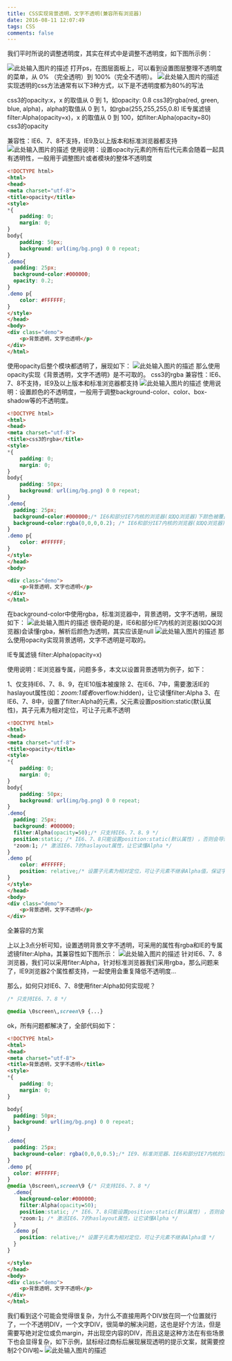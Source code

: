 ```yaml
---
title: CSS实现背景透明，文字不透明(兼容所有浏览器)
date: 2016-08-11 12:07:49
tags: CSS
comments: false
---
```


我们平时所说的调整透明度，其实在样式中是调整不透明度，如下图所示例：
<!-- more -->
![此处输入图片的描述][1]
打开ps，在图层面板上，可以看到设置图层整理不透明度的菜单，从 0% （完全透明）到 100%（完全不透明）。
![此处输入图片的描述][2]
实现透明的css方法通常有以下3种方式，以下是不透明度都为80%的写法

css3的opacity:x，x 的取值从 0 到 1，如opacity: 0.8
css3的rgba(red, green, blue, alpha)，alpha的取值从 0 到 1，如rgba(255,255,255,0.8)
IE专属滤镜 filter:Alpha(opacity=x)，x 的取值从 0 到 100，如filter:Alpha(opacity=80)
css3的opacity

兼容性：IE6、7、8不支持，IE9及以上版本和标准浏览器都支持
![此处输入图片的描述][3]
 使用说明：设置opacity元素的所有后代元素会随着一起具有透明性，一般用于调整图片或者模块的整体不透明度
```html
<!DOCTYPE html>
<html>
<head>
<meta charset="utf-8">
<title>opacity</title>
<style>
*{
    padding: 0;
    margin: 0;
}
body{
    padding: 50px;
    background: url(img/bg.png) 0 0 repeat;
}
.demo{
  padding: 25px;
  background-color:#000000;
  opacity: 0.2;
}
.demo p{
    color: #FFFFFF;
}
</style>
</head>
<body>    
<div class="demo">
    <p>背景透明，文字也透明</p>
</div>
</html>
```
使用opacity后整个模块都透明了，展现如下：
![此处输入图片的描述][4]
那么使用opacity实现《背景透明，文字不透明》是不可取的。
css3的rgba
兼容性：IE6、7、8不支持，IE9及以上版本和标准浏览器都支持
![此处输入图片的描述][5]
使用说明：设置颜色的不透明度，一般用于调整background-color、color、box-shadow等的不透明度。
```html
<!DOCTYPE html>
<html>
<head>
<meta charset="utf-8">
<title>css3的rgba</title>
<style>
*{
    padding: 0;
    margin: 0;
}
body{
    padding: 50px;
    background: url(img/bg.png) 0 0 repeat;
}
.demo{
  padding: 25px;
  background-color:#000000;/* IE6和部分IE7内核的浏览器(如QQ浏览器)下颜色被覆盖 */
  background-color:rgba(0,0,0,0.2); /* IE6和部分IE7内核的浏览器(如QQ浏览器)会读懂，但解析为透明 */
}
.demo p{
    color: #FFFFFF;
}
</style>
</head>
<body>    

<div class="demo">
    <p>背景透明，文字也透明</p>
</div>
</html>
```
在background-color中使用rgba，标准浏览器中，背景透明，文字不透明，展现如下：
![此处输入图片的描述][6]
很奇葩的是，IE6和部分IE7内核的浏览器(如QQ浏览器)会读懂rgba，解析后颜色为透明，其实应该是null
![此处输入图片的描述][7]
那么使用opacity实现背景透明，文字不透明是可取的。

IE专属滤镜 filter:Alpha(opacity=x)

使用说明：IE浏览器专属，问题多多，本文以设置背景透明为例子，如下：

1、仅支持IE6、7、8、9，在IE10版本被废除
2、在IE6、7中，需要激活IE的haslayout属性(如：*zoom:1或者*overflow:hidden)，让它读懂filter:Alpha
3、在IE6、7、8中，设置了filter:Alpha的元素，父元素设置position:static(默认属性)，其子元素为相对定位，可让子元素不透明
```html
<!DOCTYPE html>
<html>
<head>
<meta charset="utf-8">
<title>opacity</title>
<style>
*{
    padding: 0;
    margin: 0;
}
body{
    padding: 50px;
    background: url(img/bg.png) 0 0 repeat;
}
.demo{
  padding: 25px;
  background: #000000;
  filter:Alpha(opacity=50);/* 只支持IE6、7、8、9 */
  position:static; /* IE6、7、8只能设置position:static(默认属性) ，否则会导致子元素继承Alpha值 */
  *zoom:1; /* 激活IE6、7的haslayout属性，让它读懂Alpha */
}
.demo p{
    color: #FFFFFF;
    position: relative;/* 设置子元素为相对定位，可让子元素不继承Alpha值，保证字体颜色不透明 */
}      
</style>
</head>
<body>    
<div class="demo">
    <p>背景透明，文字不透明</p>
</div>
```
全兼容的方案

上以上3点分析可知，设置透明背景文字不透明，可采用的属性有rgba和IE的专属滤镜filter:Alpha，其兼容性如下图所示：
![此处输入图片的描述][8]
针对IE6、7、8浏览器，我们可以采用fiter:Alpha，针对标准浏览器我们采用rgba，那么问题来了，IE9浏览器2个属性都支持，一起使用会重复降低不透明度...

那么，如何只对IE6、7、8使用fiter:Alpha如何实现呢？
```css
/* 只支持IE6、7、8 */

@media \0screen\,screen\9 {...}
```
ok，所有问题都解决了，全部代码如下：
```html
<!DOCTYPE html>
<html>
<head>
<meta charset="utf-8">
<title>背景透明，文字不透明</title>
<style>
*{
    padding: 0;
    margin: 0;
}

body{
  padding: 50px;
  background: url(img/bg.png) 0 0 repeat;
}

.demo{
  padding: 25px;
  background-color: rgba(0,0,0,0.5);/* IE9、标准浏览器、IE6和部分IE7内核的浏览器(如QQ浏览器)会读懂 */
}
.demo p{
  color: #FFFFFF;
}
@media \0screen\,screen\9 {/* 只支持IE6、7、8 */
  .demo{
    background-color:#000000;
    filter:Alpha(opacity=50);
    position:static; /* IE6、7、8只能设置position:static(默认属性) ，否则会导致子元素继承Alpha值 */
    *zoom:1; /* 激活IE6、7的haslayout属性，让它读懂Alpha */
  }
  .demo p{
    position: relative;/* 设置子元素为相对定位，可让子元素不继承Alpha值 */
  }  
}

</style>
</head>
<body>    
<div class="demo">
    <p>背景透明，文字不透明</p>
</div>
</html>
```
 我们看到这个可能会觉得很复杂，为什么不直接用两个DIV放在同一个位置就行了，一个不透明DIV，一个文字DIV，很简单的解决问题，这也是好个方法，但是需要写绝对定位或负margin，并出现空内容的DIV，而且这是这种方法在有些场景下也会显得复杂，如下示例，鼠标经过商标后展现展现透明的提示文案，就需要控制2个DIV啦~
 ![此处输入图片的描述][9]


  [1]: http://images2015.cnblogs.com/blog/986385/201607/986385-20160714144736561-863618505.png
  [2]: http://images2015.cnblogs.com/blog/986385/201607/986385-20160714144830639-716499190.jpg
  [3]: http://images2015.cnblogs.com/blog/986385/201607/986385-20160714145037639-681202916.png
  [4]: http://images2015.cnblogs.com/blog/986385/201607/986385-20160714145214889-941141268.png
  [5]: http://images2015.cnblogs.com/blog/986385/201607/986385-20160714145308061-1256426158.png
  [6]: http://images2015.cnblogs.com/blog/986385/201607/986385-20160714145427311-422392724.png
  [7]: http://images2015.cnblogs.com/blog/986385/201607/986385-20160714145634561-581154038.png
  [8]: http://images2015.cnblogs.com/blog/986385/201607/986385-20160714145832186-131440309.png
  [9]: http://images2015.cnblogs.com/blog/986385/201607/986385-20160714150136357-432087096.gif